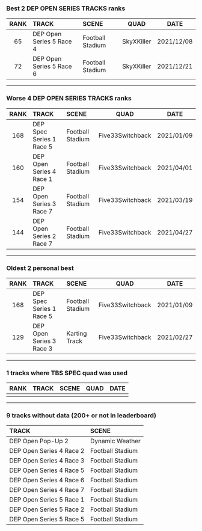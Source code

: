 ### Best 2 DEP OPEN SERIES TRACKS ranks
|RANK|TRACK|SCENE|QUAD|DATE|
|:---:|:---|:---|:---:|:---:|
|65|DEP Open Series 5 Race 4|Football Stadium|SkyXKiller|2021/12/08|
|72|DEP Open Series 5 Race 6|Football Stadium|SkyXKiller|2021/12/21|
---
### Worse 4 DEP OPEN SERIES TRACKS ranks
|RANK|TRACK|SCENE|QUAD|DATE|
|:---:|:---|:---|:---:|:---:|
|168|DEP Spec Series 1 Race 5|Football Stadium|Five33Switchback|2021/01/09|
|160|DEP Open Series 4 Race 1|Football Stadium|Five33Switchback|2021/04/01|
|154|DEP Open Series 3 Race 7|Football Stadium|Five33Switchback|2021/03/19|
|144|DEP Open Series 2 Race 7|Football Stadium|Five33Switchback|2021/04/27|
---
### Oldest 2 personal best
|RANK|TRACK|SCENE|QUAD|DATE|
|:---:|:---|:---|:---:|:---:|
|168|DEP Spec Series 1 Race 5|Football Stadium|Five33Switchback|2021/01/09|
|129|DEP Open Series 3 Race 3|Karting Track|Five33Switchback|2021/02/27|
---
### 1 tracks where TBS SPEC quad was used
|RANK|TRACK|SCENE|QUAD|DATE|
|:---:|:---|:---|:---:|:---:|
||||||
---
### 9 tracks without data (200+ or not in leaderboard)
|TRACK|SCENE|
|:---|:---|
|DEP Open Pop-Up 2|Dynamic Weather|
|DEP Open Series 4 Race 2|Football Stadium|
|DEP Open Series 4 Race 3|Football Stadium|
|DEP Open Series 4 Race 5|Football Stadium|
|DEP Open Series 4 Race 6|Football Stadium|
|DEP Open Series 4 Race 7|Football Stadium|
|DEP Open Series 5 Race 1|Football Stadium|
|DEP Open Series 5 Race 2|Football Stadium|
|DEP Open Series 5 Race 5|Football Stadium|
